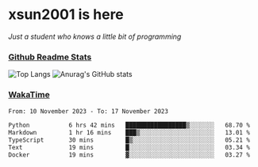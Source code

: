 # xsun2001 is here

*Just a student who knows a little bit of programming*

### [Github Readme Stats](https://github.com/anuraghazra/github-readme-stats)

![Top Langs](https://github-readme-stats.vercel.app/api/top-langs/?username=xsun2001&layout=compact&theme=radical) ![Anurag's GitHub stats](https://github-readme-stats.vercel.app/api?username=xsun2001&show_icons=true&theme=radical)

### [WakaTime](https://wakatime.com)

<!--START_SECTION:waka-->

```txt
From: 10 November 2023 - To: 17 November 2023

Python           6 hrs 42 mins   █████████████████▒░░░░░░░   68.70 %
Markdown         1 hr 16 mins    ███▒░░░░░░░░░░░░░░░░░░░░░   13.01 %
TypeScript       30 mins         █▒░░░░░░░░░░░░░░░░░░░░░░░   05.21 %
Text             19 mins         █░░░░░░░░░░░░░░░░░░░░░░░░   03.34 %
Docker           19 mins         ▓░░░░░░░░░░░░░░░░░░░░░░░░   03.27 %
```

<!--END_SECTION:waka-->
